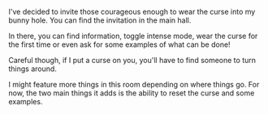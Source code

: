 I've decided to invite those courageous enough to wear the curse into my bunny hole. You can find the invitation in the main hall.

In there, you can find information, toggle intense mode, wear the curse for the first time or even ask for some examples of what can be done!

Careful though, if I put a curse on you, you'll have to find someone to turn things around.

I might feature more things in this room depending on where things go. For now, the two main things it adds is the ability to reset the curse and some examples.
